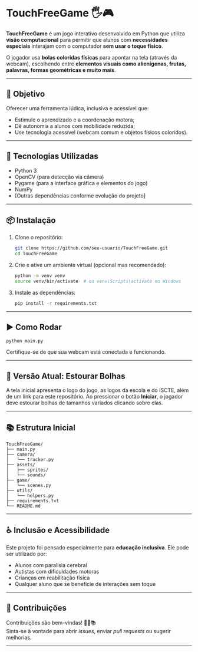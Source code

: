 # TouchFreeGame 🖐️🎮

**TouchFreeGame** é um jogo interativo desenvolvido em Python que utiliza **visão computacional** para permitir que alunos com **necessidades especiais** interajam com o computador **sem usar o toque físico**.

O jogador usa **bolas coloridas físicas** para apontar na tela (através da webcam), escolhendo entre **elementos visuais como alienígenas, frutas, palavras, formas geométricas e muito mais**.

---

## 🧠 Objetivo

Oferecer uma ferramenta lúdica, inclusiva e acessível que:

- Estimule o aprendizado e a coordenação motora;
- Dê autonomia a alunos com mobilidade reduzida;
- Use tecnologia acessível (webcam comum e objetos físicos coloridos).

---

## 🚀 Tecnologias Utilizadas

- Python 3
- OpenCV (para detecção via câmera)
- Pygame (para a interface gráfica e elementos do jogo)
- NumPy
- [Outras dependências conforme evolução do projeto]

---

## 📦 Instalação

1. Clone o repositório:

   ```bash
   git clone https://github.com/seu-usuario/TouchFreeGame.git
   cd TouchFreeGame
   ```

2. Crie e ative um ambiente virtual (opcional mas recomendado):

   ```bash
   python -m venv venv
   source venv/bin/activate  # ou venv\Scripts\activate no Windows
   ```

3. Instale as dependências:

   ```bash
   pip install -r requirements.txt
   ```

---

## ▶️ Como Rodar

```bash
python main.py
```

Certifique-se de que sua webcam está conectada e funcionando.

---

## 🫧 Versão Atual: Estourar Bolhas

A tela inicial apresenta o logo do jogo, as logos da escola e do ISCTE,
além de um link para este repositório. Ao pressionar o botão **Iniciar**,
o jogador deve estourar bolhas de tamanhos variados clicando sobre elas.

---

## 📚 Estrutura Inicial

```
TouchFreeGame/
├── main.py
├── camera/
│   └── tracker.py
├── assets/
│   ├── sprites/
│   └── sounds/
├── game/
│   └── scenes.py
├── utils/
│   └── helpers.py
├── requirements.txt
└── README.md
```

---

## ♿ Inclusão e Acessibilidade

Este projeto foi pensado especialmente para **educação inclusiva**. Ele pode ser utilizado por:

- Alunos com paralisia cerebral  
- Autistas com dificuldades motoras  
- Crianças em reabilitação física  
- Qualquer aluno que se beneficie de interações sem toque  

---

## 🤝 Contribuições

Contribuições são bem-vindas! 👾🍇📚  
Sinta-se à vontade para abrir *issues*, enviar *pull requests* ou sugerir melhorias.

---
